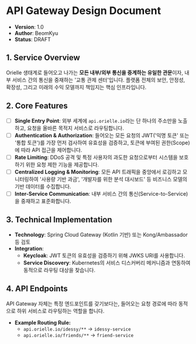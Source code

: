 # API Gateway Design Document

- **Version**: 1.0
- **Author**: BeomKyu
- **Status**: DRAFT

## 1. Service Overview
Orielle 생태계로 들어오고 나가는 **모든 내부/외부 통신을 중계하는 유일한 관문**이자, 내부 서비스 간의 통신을 중재하는 '교통 관제 센터'입니다. 플랫폼 전체의 보안, 안정성, 확장성, 그리고 미래의 수익 모델까지 책임지는 핵심 인프라입니다.

## 2. Core Features
- [ ] **Single Entry Point**: 외부 세계에 `api.orielle.io`라는 단 하나의 주소만을 노출하고, 요청을 올바른 목적지 서비스로 라우팅합니다.
- [ ] **Authentication & Authorization**: 들어오는 모든 요청의 JWT('익명 토큰' 또는 '통합 토큰')를 가장 먼저 검사하여 유효성을 검증하고, 토큰에 부여된 권한(Scope)에 따라 API 접근을 제어합니다.
- [ ] **Rate Limiting**: DDoS 공격 및 특정 사용자의 과도한 요청으로부터 시스템을 보호하기 위한 요청 제한 기능을 제공합니다.
- [ ] **Centralized Logging & Monitoring**: 모든 API 트래픽을 중앙에서 로깅하고 모니터링하여 '사용량 기반 과금', '개발자를 위한 분석 대시보드' 등 비즈니스 모델의 기반 데이터를 수집합니다.
- [ ] **Inter-Service Communication**: 내부 서비스 간의 통신(Service-to-Service)을 중재하고 표준화합니다.

## 3. Technical Implementation
- **Technology**: Spring Cloud Gateway (Kotlin 기반) 또는 Kong/Ambassador 등 검토
- **Integration**:
    - **Keycloak**: JWT 토큰의 유효성을 검증하기 위해 JWKS URI를 사용합니다.
    - **Service Discovery**: Kubernetes의 서비스 디스커버리 메커니즘과 연동하여 동적으로 라우팅 대상을 찾습니다.

## 4. API Endpoints
API Gateway 자체는 특정 엔드포인트를 갖기보다는, 들어오는 요청 경로에 따라 동적으로 하위 서비스로 라우팅하는 역할을 합니다.
- **Example Routing Rule:**
  - `api.orielle.io/idessy/**` → `idessy-service`
  - `api.orielle.io/friends/**` → `friend-service`
